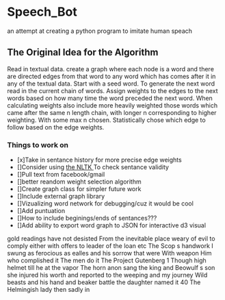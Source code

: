 # Speech_Bot
an attempt at creating a python program to imitate human speach 

<h2>The Original Idea for the Algorithm</h2>
Read in textual data.
create a graph where each node is a word and there are directed edges from that word to any word which has comes after it in any of the textual data. Start with a seed word. To generate the next word read in the current chain of words. Assign weights to the edges to the next words based on how many time the word preceded the next word. When calculating weights also include more heavily weighted those words which came after the same n length chain, with longer n corresponding to higher weighting. With some max n chosen. Statistically chose which edge to follow based on the edge weights.

<h3> Things to work on </h3>
<ul>
<li>[x]Take in sentance history for more precise edge weights</li>
<li>[]Consider using <a href = 'http://www.nltk.org/'>the NLTK </a> To check sentance validity</li>
<li>[]Pull text from facebook/gmail </li>
<li> []better reandom weight selection algorithm </li>
<li>[]Create graph class for simpler future work</li>
<li>[]Include external graph library</li>
<li> []Vizualizing word network for debugging/cuz it would be cool</li>
<li>[]Add puntuation</li>
<li> []How to include beginings/ends of sentances???</li>
<li> []Add ability to export word graph to JSON for interactive d3 visual</li>
</ul>


<p>gold readings have not desisted From the inevitable place weary of evil to comply either with offers to leader of the loan etc The Scop s handwork I swung as ferocious as ealles and his sorrow that were With weapon Him who complished it The men do it The Project Gutenberg 1 Though high helmet till he at the vapor The horn anon sang the king and Beowulf s son she injured his worth and reported to the weeping and my journey Wild beasts and his hand and beaker battle the daughter named it 40 The Helmingish lady then sadly in</p>
